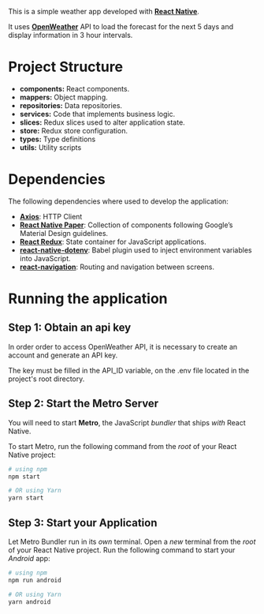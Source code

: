 This is a simple weather app developed with [**React Native**](https://reactnative.dev). 

It uses [**OpenWeather**](https://openweathermap.org/forecast5) API to load the forecast for the next 5 days and display information in 3 hour intervals.  

# Project Structure

- **components:** React components.
- **mappers:** Object mapping.
- **repositories:** Data repositories.
- **services:** Code that implements business logic.
- **slices:** Redux slices used to alter application state.
- **store:** Redux store configuration. 
- **types:** Type definitions
- **utils:** Utility scripts

# Dependencies

The following dependencies where used to develop the application:

- [**Axios**](https://www.npmjs.com/package/axios): HTTP Client
- [**React Native Paper**](https://callstack.github.io/react-native-paper/): Collection of components following Google’s Material Design guidelines.
- [**React Redux**](https://react-redux.js.org/): State container for JavaScript applications.
- [**react-native-dotenv**](https://www.npmjs.com/package/react-native-dotenv): Babel plugin used to inject environment variables into JavaScript.
- [**react-navigation**](https://reactnavigation.org/): Routing and navigation between screens.


# Running the application

## Step 1: Obtain an api key

In order order to access OpenWeather API, it is necessary to create an account and generate an API key.

The key must be filled in the API_ID variable, on the .env file located in the project's root directory.

## Step 2: Start the Metro Server

You will need to start **Metro**, the JavaScript _bundler_ that ships _with_ React Native.

To start Metro, run the following command from the _root_ of your React Native project:

```bash
# using npm
npm start

# OR using Yarn
yarn start
```

## Step 3: Start your Application

Let Metro Bundler run in its _own_ terminal. Open a _new_ terminal from the _root_ of your React Native project. Run the following command to start your _Android_ app:

```bash
# using npm
npm run android

# OR using Yarn
yarn android
```



